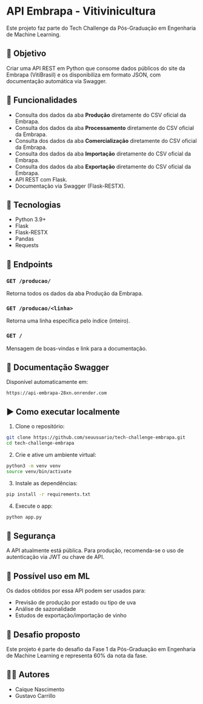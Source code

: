 
# API Embrapa - Vitivinicultura

Este projeto faz parte do Tech Challenge da Pós-Graduação em Engenharia de Machine Learning.

## 📌 Objetivo

Criar uma API REST em Python que consome dados públicos do site da Embrapa (VitiBrasil) e os disponibiliza em formato JSON, com documentação automática via Swagger.

## 🚀 Funcionalidades

- Consulta dos dados da aba **Produção** diretamente do CSV oficial da Embrapa.
- Consulta dos dados da aba **Processamento** diretamente do CSV oficial da Embrapa.
- Consulta dos dados da aba **Comercialização** diretamente do CSV oficial da Embrapa.
- Consulta dos dados da aba **Importação** diretamente do CSV oficial da Embrapa.
- Consulta dos dados da aba **Exportação** diretamente do CSV oficial da Embrapa.
- API REST com Flask.
- Documentação via Swagger (Flask-RESTX).

## 🔧 Tecnologias

- Python 3.9+
- Flask
- Flask-RESTX
- Pandas
- Requests

## 📂 Endpoints

### `GET /producao/`

Retorna todos os dados da aba Produção da Embrapa.

### `GET /producao/<linha>`

Retorna uma linha específica pelo índice (inteiro).

### `GET /`

Mensagem de boas-vindas e link para a documentação.

## 📄 Documentação Swagger

Disponível automaticamente em:

```
https://api-embrapa-28xn.onrender.com
```

## ▶️ Como executar localmente

1. Clone o repositório:

```bash
git clone https://github.com/seuusuario/tech-challenge-embrapa.git
cd tech-challenge-embrapa
```

2. Crie e ative um ambiente virtual:

```bash
python3 -m venv venv
source venv/bin/activate
```

3. Instale as dependências:

```bash
pip install -r requirements.txt
```

4. Execute o app:

```bash
python app.py
```

## 🔐 Segurança

A API atualmente está pública. Para produção, recomenda-se o uso de autenticação via JWT ou chave de API.

## 🧠 Possível uso em ML

Os dados obtidos por essa API podem ser usados para:
- Previsão de produção por estado ou tipo de uva
- Análise de sazonalidade
- Estudos de exportação/importação de vinho

## 📌 Desafio proposto

Este projeto é parte do desafio da Fase 1 da Pós-Graduação em Engenharia de Machine Learning e representa 60% da nota da fase.

## 🧑‍💻 Autores

- Caique Nascimento
- Gustavo Carrillo
